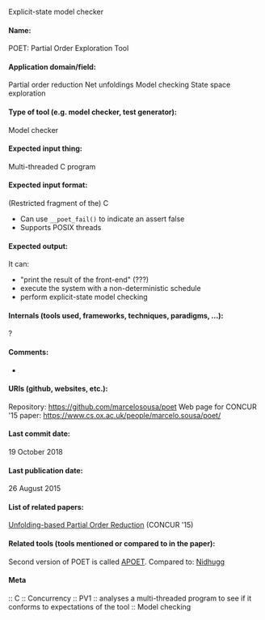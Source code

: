 Explicit-state model checker

#### Name:
POET: Partial Order Exploration Tool

#### Application domain/field:
Partial order reduction
Net unfoldings
Model checking
State space exploration

#### Type of tool (e.g. model checker, test generator):
Model checker

#### Expected input thing:
Multi-threaded C program

#### Expected input format:
(Restricted fragment of the) C
- Can use `__poet_fail()` to indicate an assert false
- Supports POSIX threads

#### Expected output:
It can:
* "print the result of the front-end" (???)
* execute the system with a non-deterministic schedule
* perform explicit-state model checking

#### Internals (tools used, frameworks, techniques, paradigms, ...):
?

#### Comments:
-

#### URIs (github, websites, etc.):
Repository: https://github.com/marcelosousa/poet
Web page for CONCUR '15 paper: https://www.cs.ox.ac.uk/people/marcelo.sousa/poet/

#### Last commit date:
19 October 2018

#### Last publication date:
26 August 2015

#### List of related papers:
[Unfolding-based Partial Order Reduction](https://doi.org/10.4230/LIPIcs.CONCUR.2015.456) (CONCUR '15)

#### Related tools (tools mentioned or compared to in the paper):
Second version of POET is called [APOET](../APOET.md).
Compared to: [Nidhugg](../Nidhugg.md)

#### Meta
:: C
:: Concurrency
:: PV1 :: analyses a multi-threaded program to see if it conforms to expectations of the tool
:: Model checking